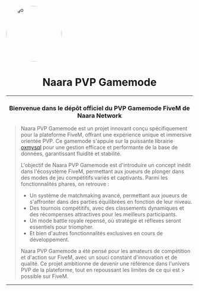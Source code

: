   <img 
    src="https://cdn.discordapp.com/attachments/1224136171530092554/1307868879304786022/351d478abe91033d5857934df0f00389.png?ex=673bdf4f&is=673a8dcf&hm=a9623e15be67a022d348003b1b6fc872e774648f79cd329fbcaf1b3bf5c23ad3&" 
    alt="logo"
    style="border-radius: 50%; width: 150px; height: 150px; object-fit: cover;">
</div>

<h1 align="center">Naara PVP Gamemode</h1>

---

<h3 align="center">Bienvenue dans le dépôt officiel du PVP Gamemode FiveM de Naara Network</h3>

> Naara PVP Gamemode est un projet innovant conçu spécifiquement pour la plateforme FiveM, offrant une expérience unique et immersive orientée PVP. Ce gamemode s'appuie sur la puissante librairie [oxmysql](https://github.com/overextended/oxmysql) pour une gestion efficace et performante de la base de données, garantissant fluidité et stabilité.
>
> L'objectif de Naara PVP Gamemode est d'introduire un concept inédit dans l'écosystème FiveM, permettant aux joueurs de plonger dans des modes de jeu compétitifs variés et captivants. Parmi les fonctionnalités phares, on retrouve :
>
> - Un système de matchmaking avancé, permettant aux joueurs de s'affronter dans des parties équilibrées en fonction de leur niveau.
> - Des tournois compétitifs, avec des classements dynamiques et des récompenses attractives pour les meilleurs participants.
> - Un mode battle royale repensé, où stratégie et réflexes seront essentiels pour triompher.
> - Et bien d'autres fonctionnalités exclusives en cours de développement.
>
> Naara PVP Gamemode a été pensé pour les amateurs de compétition et d'action sur FiveM, avec un souci constant d'innovation et de qualité. Ce projet ambitionne de devenir une référence dans l'univers PVP de la plateforme, tout en repoussant les limites de ce qui est > possible sur FiveM.

---
